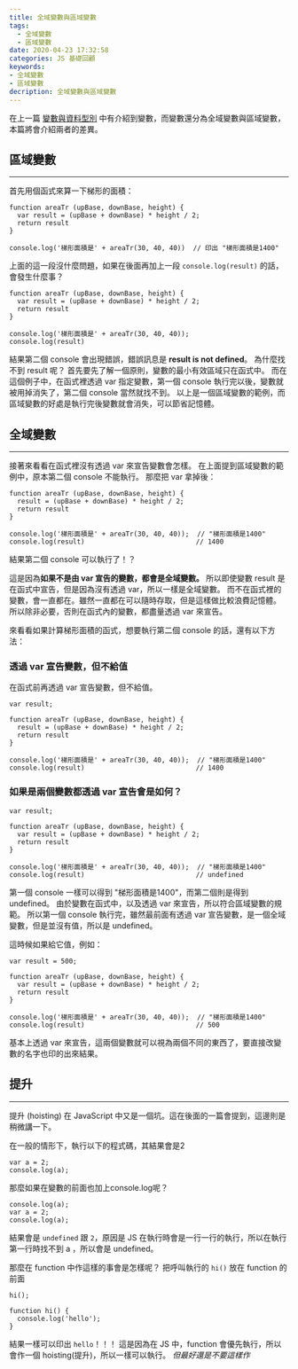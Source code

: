 ```yaml
---
title: 全域變數與區域變數
tags:
  - 全域變數
  - 區域變數
date: 2020-04-23 17:32:58
categories: JS 基礎回顧
keywords:
- 全域變數
- 區域變數
decription: 全域變數與區域變數
---
```

在上一篇 [變數與資料型別](https://bucky0112.github.io/bucky0112.github.io/2020/04/10/JS%E5%9F%BA%E7%A4%8E%E5%9B%9E%E9%A1%A7-%E8%AE%8A%E6%95%B8%E8%88%87%E8%B3%87%E6%96%99%E5%9E%8B%E6%85%8B/#more) 中有介紹到變數，而變數還分為全域變數與區域變數，本篇將會介紹兩者的差異。
<!--more-->

## 區域變數
---

首先用個函式來算一下梯形的面積：

```
function areaTr (upBase, downBase, height) {
  var result = (upBase + downBase) * height / 2;
  return result
}

console.log('梯形面積是' + areaTr(30, 40, 40))  // 印出 "梯形面積是1400"
```

上面的這一段沒什麼問題，如果在後面再加上一段 `console.log(result)` 的話，會發生什麼事？

```
function areaTr (upBase, downBase, height) {
  var result = (upBase + downBase) * height / 2;
  return result
}

console.log('梯形面積是' + areaTr(30, 40, 40));
console.log(result)
```

結果第二個 console 會出現錯誤，錯誤訊息是 **result is not defined**。
為什麼找不到 result 呢？
首先要先了解一個原則，變數的最小有效區域只在函式中。
而在這個例子中，在函式裡透過 var 指定變數，第一個 console 執行完以後，變數就被用掉消失了，第二個 console 當然就找不到。
以上是一個區域變數的範例，而區域變數的好處是執行完後變數就會消失，可以節省記憶體。

## 全域變數
---

接著來看看在函式裡沒有透過 var 來宣告變數會怎樣。
在上面提到區域變數的範例中，原本第二個 console 不能執行。
那麼把 var 拿掉後：

```
function areaTr (upBase, downBase, height) {
  result = (upBase + downBase) * height / 2;
  return result
}

console.log('梯形面積是' + areaTr(30, 40, 40));  // "梯形面積是1400"
console.log(result)                            // 1400
```

結果第二個 console 可以執行了！？

這是因為**如果不是由 var 宣告的變數，都會是全域變數。**
所以即使變數 result 是在函式中宣告，但是因為沒有透過 var，所以一樣是全域變數。
而不在函式裡的變數，會一直都在。雖然一直都在可以隨時存取，但是這樣做比較浪費記憶體。
所以除非必要，否則在函式內的變數，都盡量透過 var 來宣告。

來看看如果計算梯形面積的函式，想要執行第二個 console 的話，還有以下方法：

### 透過 var 宣告變數，但不給值

在函式前再透過 var 宣告變數，但不給值。

```
var result;

function areaTr (upBase, downBase, height) {
  result = (upBase + downBase) * height / 2;
  return result
}

console.log('梯形面積是' + areaTr(30, 40, 40));  // "梯形面積是1400"
console.log(result)                            // 1400
```

### 如果是兩個變數都透過 var 宣告會是如何？

```
var result;

function areaTr (upBase, downBase, height) {
  var result = (upBase + downBase) * height / 2;
  return result
}

console.log('梯形面積是' + areaTr(30, 40, 40));  // "梯形面積是1400"
console.log(result)                            // undefined
```

第一個 console 一樣可以得到 "梯形面積是1400"，而第二個則是得到 undefined。
由於變數在函式中，以及透過 var 來宣告，所以符合區域變數的規範。
所以第一個 console 執行完，雖然最前面有透過 var 宣告變數，是一個全域變數，但是並沒有值，所以是 undefined。

這時候如果給它值，例如：

```
var result = 500;

function areaTr (upBase, downBase, height) {
  var result = (upBase + downBase) * height / 2;
  return result
}

console.log('梯形面積是' + areaTr(30, 40, 40));  // "梯形面積是1400"
console.log(result)                            // 500
```

基本上透過 var 來宣告，這兩個變數就可以視為兩個不同的東西了，要直接改變數的名字也印的出來結果。

## 提升
---

提升 (hoisting) 在 JavaScript 中又是一個坑。這在後面的一篇會提到，這邊則是稍微講一下。

在一般的情形下，執行以下的程式碼，其結果會是2

```
var a = 2;
console.log(a);
```

那麼如果在變數的前面也加上console.log呢？

```
console.log(a);
var a = 2;
console.log(a);
```

結果會是 `undefined` 跟 `2`，原因是 JS 在執行時會是一行一行的執行，所以在執行第一行時找不到 a ，所以會是 undefined。

那麼在 function 中作這樣的事會是怎樣呢？
把呼叫執行的 `hi()` 放在 function 的前面

```
hi();

function hi() {
  console.log('hello');
}
```

結果一樣可以印出 `hello`！！！
這是因為在 JS 中，function 會優先執行，所以會作一個 hoisting(提升)，所以一樣可以執行。
*但最好還是不要這樣作*